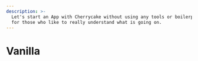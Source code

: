 ```yaml
---
description: >-
  Let's start an App with Cherrycake without using any tools or boilerplates,
  for those who like to really understand what is going on.
---
```


# Vanilla

